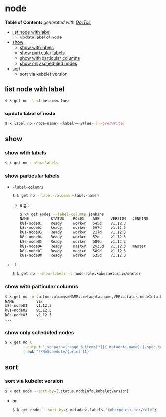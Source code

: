 # node

**Table of Contents** _generated with_ [_DocToc_](https://github.com/thlorenz/doctoc)

* [list node with label](node.md#list-node-with-label)
  * [update label of node](node.md#update-label-of-node)
* [show](node.md#show)
  * [show with labels](node.md#show-with-labels)
  * [show particular labels](node.md#show-particular-labels)
  * [show with particular columns](node.md#show-with-particular-columns)
  * [show only scheduled nodes](node.md#show-only-scheduled-nodes)
* [sort](node.md#sort)
  * [sort via kubelet version](node.md#sort-via-kubelet-version)

## list node with label

```bash
$ k get no -l <label>=<value>
```

### update label of node

```bash
$ k label no <node-name> <label>=<value> [--overwrite]
```

## show

### show with labels

```bash
$ k get no --show-labels
```

### show particular labels

* `-label-columns`

  ```bash
  $ k get no --label-columns <label-name>
  ```

  * e.g.:

    ```bash
    $ k4 get nodes --label-columns jenkins
    NAME          STATUS    ROLES    AGE     VERSION   JENKINS
    k8s-node01    Ready     worker   545d    v1.12.3
    k8s-node02    Ready     worker   597d    v1.12.3
    k8s-node03    Ready     worker   217d    v1.12.3
    k8s-node04    Ready     worker   52d     v1.12.3
    k8s-node05    Ready     worker   589d    v1.12.3
    k8s-node06    Ready     master   2y33d   v1.12.3   master
    k8s-node07    Ready     master   589d    v1.12.3
    k8s-node08    Ready     worker   535d    v1.12.3
    ```

* `-l`

  ```bash
  $ k get no --show-labels -l node-role.kubernetes.io/master
  ```

### show with particular columns

```bash
$ k get no -o custom-columns=NAME:.metadata.name,VER:.status.nodeInfo.kubeletVersion
NAME          VER
k8s-node01    v1.12.3
k8s-node02    v1.12.3
k8s-node03    v1.12.3
...
```

### show only scheduled nodes

```bash
$ k get no \
        --output 'jsonpath={range $.items[*]}{.metadata.name} {.spec.taints[*].effect}{"\n"}{end}' \
        | awk '!/NoSchedule/{print $1}'
```

## sort

### sort via kubelet version

```bash
$ k get node --sort-by={.status.nodeInfo.kubeletVersion}
```

* or

  ```bash
  $ k get nodes --sort-by={.metadata.labels."kubernetes\.io\/role"}
  ```

